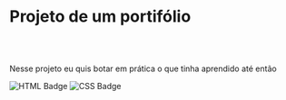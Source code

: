 <h1>Projeto de um portifólio</h1>
<br>
<br>
<p>Nesse projeto eu quis botar em prática o que tinha aprendido até então</p>

![HTML Badge](https://img.shields.io/badge/HTML-E34F26?style=for-the-badge&logo=html5&logoColor=white)
![CSS Badge](https://img.shields.io/badge/CSS-1572B6?style=for-the-badge&logo=css3&logoColor=white)
